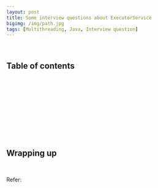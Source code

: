 ```yaml
---
layout: post
title: Some interview questions about ExecutorService
bigimg: /img/path.jpg
tags: [Multithreading, Java, Interview question]
---
```




<br>

## Table of contents





<br>

## 





<br>

## 





<br>

## 






<br>

## Wrapping up







<br>

Refer:
